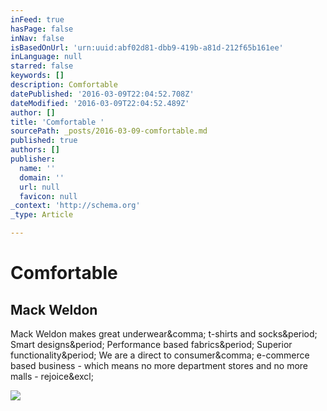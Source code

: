 ```yaml
---
inFeed: true
hasPage: false
inNav: false
isBasedOnUrl: 'urn:uuid:abf02d81-dbb9-419b-a81d-212f65b161ee'
inLanguage: null
starred: false
keywords: []
description: Comfortable
datePublished: '2016-03-09T22:04:52.708Z'
dateModified: '2016-03-09T22:04:52.489Z'
author: []
title: 'Comfortable '
sourcePath: _posts/2016-03-09-comfortable.md
published: true
authors: []
publisher:
  name: ''
  domain: ''
  url: null
  favicon: null
_context: 'http://schema.org'
_type: Article

---
```

# Comfortable 

<article style=""><h1>Mack Weldon</h1><p>Mack Weldon makes great underwear&amp;comma; t-shirts and socks&amp;period; Smart designs&amp;period; Performance based fabrics&amp;period; Superior functionality&amp;period; We are a direct to consumer&amp;comma; e-commerce based business - which means no more department stores and no more malls - rejoice&amp;excl;</p><img src="http://www.mackweldon.com/assets/logo_big_gray.jpg" /></article>